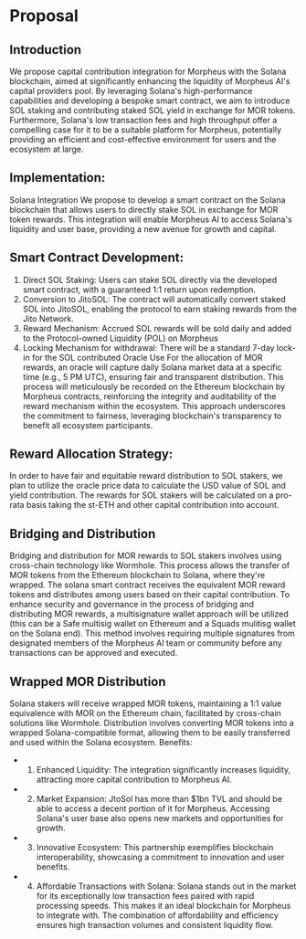 # Proposal

## Introduction
We propose capital contribution integration for Morpheus with the Solana blockchain, aimed at significantly enhancing the liquidity of Morpheus AI's capital providers pool. By leveraging Solana's high-performance capabilities and developing a bespoke smart contract, we aim to introduce SOL staking and contributing staked SOL yield in exchange for MOR tokens. Furthermore, Solana's low transaction fees and high throughput offer a compelling case for it to be a suitable platform for Morpheus, potentially providing an efficient and cost-effective environment for users and the ecosystem at large.

## Implementation:
Solana Integration
We propose to develop a smart contract on the Solana blockchain that allows users to directly stake SOL in exchange for MOR token rewards. This integration will enable Morpheus AI to access Solana's liquidity and user base, providing a new avenue for growth and capital.

## Smart Contract Development:
1) Direct SOL Staking: Users can stake SOL directly via the developed smart contract, with a guaranteed 1:1 return upon redemption.
2) Conversion to JitoSOL: The contract will automatically convert staked SOL into JitoSOL, enabling the protocol to earn staking rewards from the Jito Network.
3) Reward Mechanism: Accrued SOL rewards will be sold daily and added to the Protocol-owned Liquidity (POL) on Morpheus
4) Locking Mechanism for withdrawal: There will be a standard 7-day lock-in for the SOL contributed
Oracle Use
For the allocation of MOR rewards, an oracle will capture daily Solana market data at a specific time (e.g., 5 PM UTC), ensuring fair and transparent distribution. This process will meticulously be recorded on the Ethereum blockchain by Morpheus contracts, reinforcing the integrity and auditability of the reward mechanism within the ecosystem. This approach underscores the commitment to fairness, leveraging blockchain's transparency to benefit all ecosystem participants.

## Reward Allocation Strategy:
In order to have fair and equitable reward distribution to SOL stakers, we plan to utilize the oracle price data to calculate the USD value of SOL and yield contribution. The rewards for SOL stakers will be calculated on a pro-rata basis taking the st-ETH and other capital contribution into account.
     
## Bridging and Distribution
Bridging and distribution for MOR rewards to SOL stakers involves using cross-chain technology like Wormhole. This process allows the transfer of MOR tokens from the Ethereum blockchain to Solana, where they're wrapped. The solana smart contract receives the equivalent MOR reward tokens and distributes among users based on their capital contribution.
To enhance security and governance in the process of bridging and distributing MOR rewards, a multisignature wallet approach will be utilized (this can be a Safe multisig wallet on Ethereum and a Squads mulitisg wallet on the Solana end). This method involves requiring multiple signatures from designated members of the Morpheus AI team or community before any transactions can be approved and executed.

## Wrapped MOR Distribution
Solana stakers will receive wrapped MOR tokens, maintaining a 1:1 value equivalence with MOR on the Ethereum chain, facilitated by cross-chain solutions like Wormhole. Distribution involves converting MOR tokens into a wrapped Solana-compatible format, allowing them to be easily transferred and used within the Solana ecosystem.
Benefits:
- 1) Enhanced Liquidity: The integration significantly increases liquidity, attracting more
capital contribution to Morpheus AI.
- 2) Market Expansion: JtoSol has more than $1bn TVL and should be able to access a
decent portion of it for Morpheus. Accessing Solana's user base also opens new
markets and opportunities for growth.
- 3) Innovative Ecosystem: This partnership exemplifies blockchain interoperability,
showcasing a commitment to innovation and user benefits.
- 4) Affordable Transactions with Solana: Solana stands out in the market for its
exceptionally low transaction fees paired with rapid processing speeds. This makes it an ideal blockchain for Morpheus to integrate with. The combination of affordability and efficiency ensures high transaction volumes and consistent liquidity flow.
